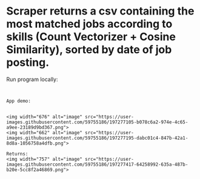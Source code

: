 # Scraper returns a csv containing the most matched jobs according to skills (Count Vectorizer + Cosine Similarity), sorted by date of job posting. 

Run program locally:
```


App demo:


<img width="676" alt="image" src="https://user-images.githubusercontent.com/59755186/197277105-b078c6a2-974e-4c65-a9ee-23189d9bd367.png">
<img width="662" alt="image" src="https://user-images.githubusercontent.com/59755186/197277195-dabc01c4-847b-42a1-8d8a-1056758a4dfb.png">

Returns:
<img width="757" alt="image" src="https://user-images.githubusercontent.com/59755186/197277417-64258992-635a-487b-b20e-5cc8f2a46869.png">
